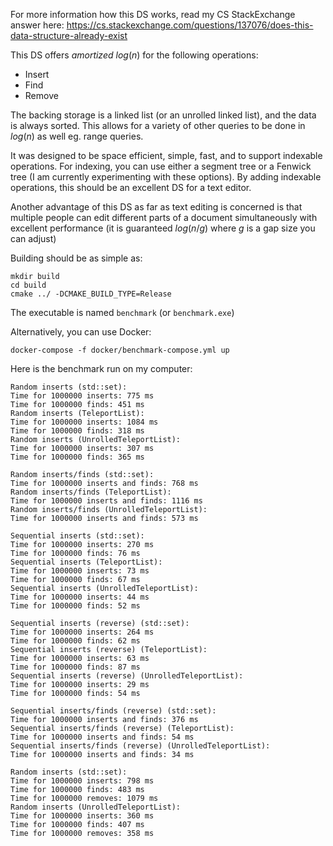For more information how this DS works, read my CS StackExchange answer here: https://cs.stackexchange.com/questions/137076/does-this-data-structure-already-exist

This DS offers *amortized* $log(n)$ for the following operations:
- Insert
- Find
- Remove

The backing storage is a linked list (or an unrolled linked list), and the data is always sorted.
This allows for a variety of other queries to be done in $log(n)$ as well eg. range queries.

It was designed to be space efficient, simple, fast, and to support indexable operations.
For indexing, you can use either a segment tree or a Fenwick tree (I am currently experimenting with these options).
By adding indexable operations, this should be an excellent DS for a text editor.

Another advantage of this DS as far as text editing is concerned is that multiple people can edit different parts
of a document simultaneously with excellent performance (it is guaranteed $log(n/g)$ where $g$ is a gap size you can adjust)

Building should be as simple as:
```shell
mkdir build
cd build
cmake ../ -DCMAKE_BUILD_TYPE=Release
```
The executable is named `benchmark` (or `benchmark.exe`)

Alternatively, you can use Docker:
```shell
docker-compose -f docker/benchmark-compose.yml up
```

Here is the benchmark run on my computer:
```
Random inserts (std::set):
Time for 1000000 inserts: 775 ms
Time for 1000000 finds: 451 ms
Random inserts (TeleportList):
Time for 1000000 inserts: 1084 ms
Time for 1000000 finds: 318 ms
Random inserts (UnrolledTeleportList):
Time for 1000000 inserts: 307 ms
Time for 1000000 finds: 365 ms

Random inserts/finds (std::set):
Time for 1000000 inserts and finds: 768 ms
Random inserts/finds (TeleportList):
Time for 1000000 inserts and finds: 1116 ms
Random inserts/finds (UnrolledTeleportList):
Time for 1000000 inserts and finds: 573 ms

Sequential inserts (std::set):
Time for 1000000 inserts: 270 ms
Time for 1000000 finds: 76 ms
Sequential inserts (TeleportList):
Time for 1000000 inserts: 73 ms
Time for 1000000 finds: 67 ms
Sequential inserts (UnrolledTeleportList):
Time for 1000000 inserts: 44 ms
Time for 1000000 finds: 52 ms

Sequential inserts (reverse) (std::set):
Time for 1000000 inserts: 264 ms
Time for 1000000 finds: 62 ms
Sequential inserts (reverse) (TeleportList):
Time for 1000000 inserts: 63 ms
Time for 1000000 finds: 87 ms
Sequential inserts (reverse) (UnrolledTeleportList):
Time for 1000000 inserts: 29 ms
Time for 1000000 finds: 54 ms

Sequential inserts/finds (reverse) (std::set):
Time for 1000000 inserts and finds: 376 ms
Sequential inserts/finds (reverse) (TeleportList):
Time for 1000000 inserts and finds: 54 ms
Sequential inserts/finds (reverse) (UnrolledTeleportList):
Time for 1000000 inserts and finds: 34 ms

Random inserts (std::set):
Time for 1000000 inserts: 798 ms
Time for 1000000 finds: 483 ms
Time for 1000000 removes: 1079 ms
Random inserts (UnrolledTeleportList):
Time for 1000000 inserts: 360 ms
Time for 1000000 finds: 407 ms
Time for 1000000 removes: 358 ms
```
